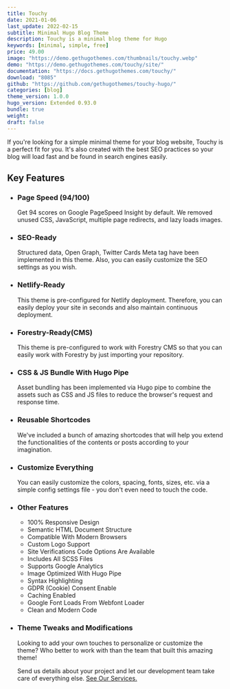 ```yaml
---
title: Touchy
date: 2021-01-06
last_update: 2022-02-15
subtitle: Minimal Hugo Blog Theme
description: Touchy is a minimal blog theme for Hugo
keywords: [minimal, simple, free]
price: 49.00
image: "https://demo.gethugothemes.com/thumbnails/touchy.webp"
demo: "https://demo.gethugothemes.com/touchy/site/"
documentation: "https://docs.gethugothemes.com/touchy/"
download: "8085"
github: "https://github.com/gethugothemes/touchy-hugo/"
categories: [blog]
theme_version: 1.0.0
hugo_version: Extended 0.93.0
bundle: true
weight:
draft: false
---
```


If you're looking for a simple minimal theme for your blog website, Touchy is a perfect fit for you. It's also created with the best SEO practices so your blog will load fast and be found in search engines easily.

## Key Features

- ### Page Speed (94/100)

  Get 94 scores on Google PageSpeed Insight by default. We removed unused CSS, JavaScript, multiple page redirects, and lazy loads images.

- ### SEO-Ready

  Structured data, Open Graph, Twitter Cards Meta tag have been implemented in this theme. Also, you can easily customize the SEO settings as you wish.

- ### Netlify-Ready

  This theme is pre-configured for Netlify deployment. Therefore, you can easily deploy your site in seconds and also maintain continuous deployment.

- ### Forestry-Ready(CMS)

  This theme is pre-configured to work with Forestry CMS so that you can easily work with Forestry by just importing your repository.

- ### CSS & JS Bundle With Hugo Pipe

  Asset bundling has been implemented via Hugo pipe to combine the assets such as CSS and JS files to reduce the browser's request and response time.

- ### Reusable Shortcodes

  We've included a bunch of amazing shortcodes that will help you extend the functionalities of the contents or posts according to your imagination.

- ### Customize Everything

  You can easily customize the colors, spacing, fonts, sizes, etc. via a simple config settings file - you don't even need to touch the code.

- ### Other Features

  - 100% Responsive Design
  - Semantic HTML Document Structure
  - Compatible With Modern Browsers
  - Custom Logo Support
  - Site Verifications Code Options Are Available
  - Includes All SCSS Files
  - Supports Google Analytics
  - Image Optimized With Hugo Pipe
  - Syntax Highlighting
  - GDPR (Cookie) Consent Enable
  - Caching Enabled
  - Google Font Loads From Webfont Loader
  - Clean and Modern Code

- ### Theme Tweaks and Modifications

  Looking to add your own touches to personalize or customize the theme? Who better to work with than the team that built this amazing theme!

  Send us details about your project and let our development team take care of everything else. [See Our Services.](https://gethugothemes.com/services/)  
